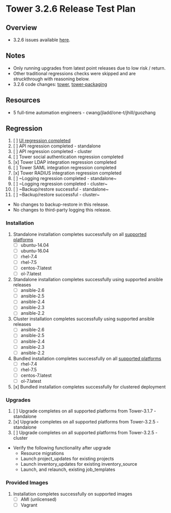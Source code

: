 # Tower 3.2.6 Release Test Plan

## Overview

* 3.2.6 issues available [here](https://github.com/ansible/tower/issues?q=is%3Aopen+is%3Aissue+milestone%3Arelease_3.2.6). 

## Notes

* Only running upgrades from latest point releases due to low risk / return.
* Other traditional regressions checks were skipped and are struckthrough with reasoning below.
* 3.2.6 code changes: [tower](https://github.com/ansible/tower/compare/release_3.2.5...release_3.2.6), [tower-packaging](https://github.com/ansible/tower-packaging/compare/release_3.2.5...release_3.2.6)

## Resources
* 5 full-time automation engineers - cwang/jladd/one-t/jhill/guozhang

## Regression
1. [ ] [UI regression completed](https://docs.google.com/document/d/1fCOn33OzpuSEa4R_b8MuFJzRBITqdAZlmfM0jUcziuc/edit)
1. [ ] API regression completed - standalone
1. [ ] API regression completed - cluster
1. [ ] Tower social authentication regression completed
1. [x] Tower LDAP integration regression completed
1. [ ] Tower SAML integration regression completed
1. [x] Tower RADIUS integration regression completed
1. [ ] ~Logging regression completed - standalone~
1. [ ] ~Logging regression completed - cluster~
1. [ ] ~Backup/restore successful - standalone~
1. [ ] ~Backup/restore successful - cluster~
* No changes to backup-restore in this release.
* No changes to third-party logging this release.

### Installation
1. Standalone installation completes successfully on all [supported platforms](https://docs.ansible.com/ansible-tower/3.2.3/html/installandreference/requirements_refguide.html)
    * [ ] ubuntu-14.04
    * [ ] ubuntu-16.04
    * [ ] rhel-7.4
    * [ ] rhel-7.5
    * [ ] centos-7.latest
    * [ ] ol-7.latest
1. Standalone installation completes successfully using supported ansible releases
    * [ ] ansible-2.6
    * [ ] ansible-2.5
    * [ ] ansible-2.4
    * [ ] ansible-2.3
    * [ ] ansible-2.2
1. Cluster installation completes successfully using supported ansible releases
    * [ ] ansible-2.6
    * [ ] ansible-2.5
    * [ ] ansible-2.4
    * [ ] ansible-2.3
    * [ ] ansible-2.2
1. Bundled installation completes successfully on all [supported platforms](https://docs.ansible.com/ansible-tower/3.2.3/html/installandreference/tower_installer.html#bundled-install)
    * [ ] rhel-7.4
    * [ ] rhel-7.5
    * [ ] centos-7.latest
    * [ ] ol-7.latest
1. [x] Bundled installation completes successfully for clustered deployment

### Upgrades
1. [ ] Upgrade completes on all supported platforms from Tower-3.1.7 - standalone
1. [x] Upgrade completes on all supported platforms from Tower-3.2.5 - standalone
1. [ ] Upgrade completes on all supported platforms from Tower-3.2.5 - cluster
* Verify the following functionality after upgrade
    * Resource migrations
    * Launch project_updates for existing projects
    * Launch inventory_updates for existing inventory_source
    * Launch, and relaunch, existing job_templates

### Provided Images
1. Installation completes successfully on supported images
    * [ ] AMI (unlicensed)
    * [ ] Vagrant
